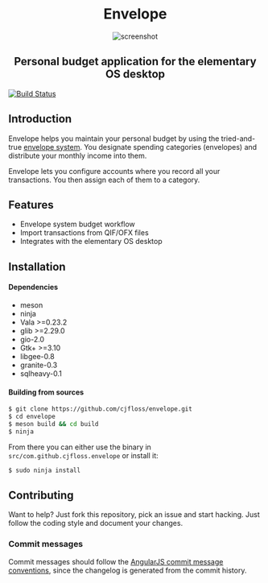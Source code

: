 <div>
    <h1 align="center">Envelope</h1>
    <p align="center">
        <img src="https://raw.githubusercontent.com/cjfloss/envelope/master/data/screenshots/05.png" alt="screenshot">
    </p>
    <h2 align="center">Personal budget application for the elementary OS desktop</h2>
</div>

[![Build Status](https://travis-ci.org/cjfloss/envelope.svg)](https://travis-ci.org/cjfloss/envelope)

## Introduction

Envelope helps you maintain your personal budget by using the tried-and-true [envelope system](https://en.wikipedia.org/wiki/Envelope_system).
You designate spending categories (envelopes) and distribute your monthly income into them.

Envelope lets you configure accounts where you record all your transactions. You then assign each of them to a category.

## Features

* Envelope system budget workflow
* Import transactions from QIF/OFX files
* Integrates with the elementary OS desktop

## Installation

#### Dependencies
* meson
* ninja
* Vala >=0.23.2
* glib >=2.29.0
* gio-2.0
* Gtk+ >=3.10
* libgee-0.8
* granite-0.3
* sqlheavy-0.1

#### Building from sources
```sh
$ git clone https://github.com/cjfloss/envelope.git
$ cd envelope
$ meson build && cd build
$ ninja
```
From there you can either use the binary in `src/com.github.cjfloss.envelope` or install it:
```sh
$ sudo ninja install
```

## Contributing

Want to help? Just fork this repository, pick an issue and start hacking. Just follow the coding style and document your changes.

### Commit messages

Commit messages should follow the [AngularJS commit message conventions](https://docs.google.com/document/d/1QrDFcIiPjSLDn3EL15IJygNPiHORgU1_OOAqWjiDU5Y/edit),
since the changelog is generated from the commit history.
